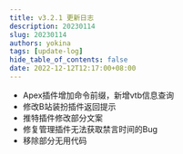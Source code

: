 ```yaml
---
title: v3.2.1 更新日志
description: 20230114
slug: 20230114
authors: yokina
tags: [update-log]
hide_table_of_contents: false
date: 2022-12-12T12:17:00+08:00
---
```


- Apex插件增加命令前缀，新增vtb信息查询
- 修改B站装扮插件返回提示
- 推特插件修改部分文案
- 修复管理插件无法获取禁言时间的Bug
- 移除部分无用代码